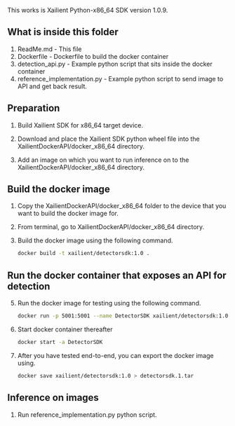 This works is Xailient Python-x86_64 SDK version 1.0.9.

## What is inside this folder

1. ReadMe.md - This file
2. Dockerfile - Dockerfile to build the docker container
3. detection_api.py - Example python script that sits inside the docker container
4. reference_implementation.py - Example python script to send image to API and get back result.

## Preparation

1. Build Xailient SDK for x86_64 target device.

2. Download and place the Xailient SDK python wheel file into the XailientDockerAPI/docker_x86_64 directory.

3. Add an image on which you want to run inference on to the XailientDockerAPI/docker_x86_64 directory.

## Build the docker image

1. Copy the XailientDockerAPI/docker_x86_64 folder to the device that you want to build the docker image for.

2. From terminal, go to XailientDockerAPI/docker_x86_64 directory.

3. Build the docker image using the following command.

    ``` bash
    docker build -t xailient/detectorsdk:1.0 .
    ```

## Run the docker container that exposes an API for detection

5. Run the docker image for testing using the following command.

    ``` bash
    docker run -p 5001:5001 --name DetectorSDK xailient/detectorsdk:1.0 
    ```

6. Start docker container thereafter

    ``` bash
    docker start -a DetectorSDK
    ```

7. After you have tested end-to-end, you can export the docker image using.

    ``` bash
    docker save xailient/detectorsdk:1.0 > detectorsdk.1.tar
    ```

## Inference on images

1. Run reference_implementation.py python script.